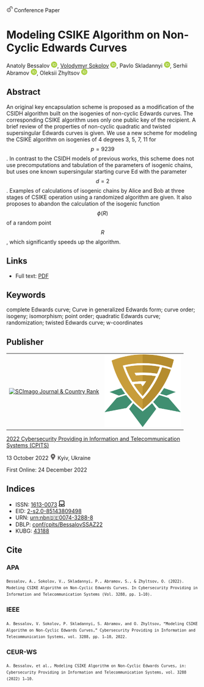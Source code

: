 <script src="https://polyfill.io/v3/polyfill.min.js?features=es6"></script>
<script id="MathJax-script" async
  src="https://cdn.jsdelivr.net/npm/mathjax@3/es5/tex-mml-chtml.js">
</script>

<img src="/icons/unlock.svg" width="16" height="16"> Conference Paper

# Modeling CSIKE Algorithm on Non-Cyclic Edwards Curves

Anatoly Bessalov <a href="https://orcid.org/0000-0002-6967-5001" target="_blank"><img src="/icons/orcid.svg" width="16" height="16"></a>,
<a href="/">Volodymyr Sokolov</a> <a href="https://orcid.org/0000-0002-9349-7946" target="_blank"><img src="/icons/orcid.svg" width="16" height="16"></a>,
Pavlo Skladannyi <a href="https://orcid.org/0000-0002-7775-6039" target="_blank"><img src="/icons/orcid.svg" width="16" height="16"></a>,
Serhii Abramov <a href="https://orcid.org/0000-0002-5145-2782" target="_blank"><img src="/icons/orcid.svg" width="16" height="16"></a>,
Oleksii Zhyltsov <a href="https://orcid.org/0000-0002-7253-5990" target="_blank"><img src="/icons/orcid.svg" width="16" height="16"></a>

## Abstract

An original key encapsulation scheme is proposed as a modification of the CSIDH algorithm built on the isogenies of non-cyclic Edwards curves. The corresponding CSIKE algorithm uses only one public key of the recipient. A brief review of the properties of non-cyclic quadratic and twisted supersingular Edwards curves is given. We use a new scheme for modeling the CSIKE algorithm on isogenies of 4 degrees 3, 5, 7, 11 for $$p = 9239$$. In contrast to the CSIDH models of previous works, this scheme does not use precomputations and tabulation of the parameters of isogenic chains, but uses one known supersingular starting curve Ed with the parameter $$d = 2$$. Examples of calculations of isogenic chains by Alice and Bob at three stages of CSIKE operation using a randomized algorithm are given. It also proposes to abandon the calculation of the isogenic function $$ϕ(R)$$ of a random point $$R$$, which significantly speeds up the algorithm.

## Links

* Full text: [PDF](https://ceur-ws.org/Vol-3288/paper1.pdf)

## Keywords

complete Edwards curve; Curve in generalized Edwards form; curve order; isogeny; isomorphism; point order; quadratic Edwards curve; randomization; twisted Edwards curve; w-coordinates

## Publisher

<table>
<tr>
<td>
<a href="https://www.scimagojr.com/journalsearch.php?q=21100218356&amp;tip=sid&amp;exact=no" title="SCImago Journal &amp; Country Rank"><img border="0" src="https://www.scimagojr.com/journal_img.php?id=21100218356" alt="SCImago Journal &amp; Country Rank"  /></a>
</td>
<td style="text-align: left;">
<a href="https://cpits.kubg.edu.ua/"><img src="/icons/cpits.svg" width="200"></a>
</td>
</tr>
</table>

[2022 Cybersecurity Providing in Information and Telecommunication Systems (CPITS)](https://ceur-ws.org/Vol-3288/)

13 October 2022 <img src="/icons/location-pin.svg" width="16" height="16"> Kyiv, Ukraine

First Online: 24 December 2022

## Indices

* ISSN: [1613-0073](https://portal.issn.org/resource/ISSN/1613-0073) <img src="/icons/online.svg" width="16" height="16">
* EID: [2-s2.0-85143809498](http://www.scopus.com/record/display.url?origin=inward&eid=2-s2.0-85143809498)
* URN: [urn:nbn:de:0074-3288-8](https://nbn-resolving.org/xml/urn:nbn:de:0074-3288-8)
* DBLP: [conf/cpits/BessalovSSAZ22](https://dblp.org/rec/conf/cpits/BessalovSSAZ22)
* KUBG: [43188](http://elibrary.kubg.edu.ua/id/eprint/43188/)

## Cite

### APA

<small>`Bessalov, A., Sokolov, V., Skladannyi, P., Abramov, S., & Zhyltsov, O. (2022). Modeling CSIKE Algorithm on Non-Cyclic Edwards Curves. In Cybersecurity Providing in Information and Telecommunication Systems (Vol. 3288, pp. 1–10).`</small>

### IEEE

<small>`A. Bessalov, V. Sokolov, P. Skladannyi, S. Abramov, and O. Zhyltsov, “Modeling CSIKE Algorithm on Non-Cyclic Edwards Curves,” Cybersecurity Providing in Information and Telecommunication Systems, vol. 3288, pp. 1–10, 2022.`</small>

### CEUR-WS

<small>`A. Bessalov, et al., Modeling CSIKE Algorithm on Non-Cyclic Edwards Curves, in: Cybersecurity Providing in Information and Telecommunication Systems, vol. 3288 (2022) 1–10.`</small>
